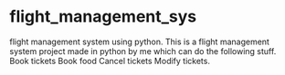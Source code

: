 # flight_management_sys
 flight management system using python.
 This is a flight management system project made in python by me which can do the following stuff.
 Book tickets
 Book food
 Cancel tickets
 Modify tickets.
